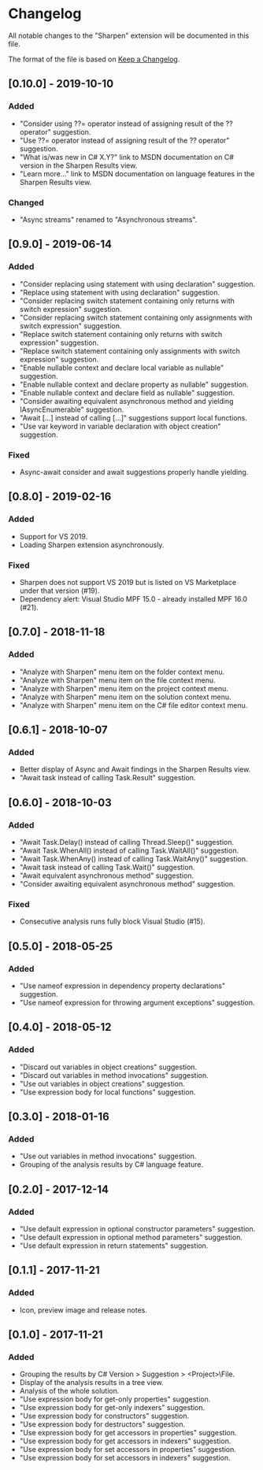 # Changelog
All notable changes to the "Sharpen" extension will be documented in this file.

The format of the file is based on [Keep a Changelog](http://keepachangelog.com/en/1.0.0/).

## [0.10.0] - 2019-10-10
### Added
- "Consider using ??= operator instead of assigning result of the ?? operator" suggestion.
- "Use ??= operator instead of assigning result of the ?? operator" suggestion.
- "What is/was new in C# X.Y?" link to MSDN documentation on C# version in the Sharpen Results view.
- "Learn more..." link to MSDN documentation on language features in the Sharpen Results view.

### Changed
- "Async streams" renamed to "Asynchronous streams".

## [0.9.0] - 2019-06-14
### Added
- "Consider replacing using statement with using declaration" suggestion.
- "Replace using statement with using declaration" suggestion.
- "Consider replacing switch statement containing only returns with switch expression" suggestion.
- "Consider replacing switch statement containing only assignments with switch expression" suggestion.
- "Replace switch statement containing only returns with switch expression" suggestion.
- "Replace switch statement containing only assignments with switch expression" suggestion.
- "Enable nullable context and declare local variable as nullable" suggestion.
- "Enable nullable context and declare property as nullable" suggestion.
- "Enable nullable context and declare field as nullable" suggestion.
- "Consider awaiting equivalent asynchronous method and yielding IAsyncEnumerable" suggestion.
- "Await [...] instead of calling [...]" suggestions support local functions.
- "Use var keyword in variable declaration with object creation" suggestion.

### Fixed
- Async-await consider and await suggestions properly handle yielding.

## [0.8.0] - 2019-02-16
### Added
- Support for VS 2019.
- Loading Sharpen extension asynchronously.

### Fixed
- Sharpen does not support VS 2019 but is listed on VS Marketplace under that version (#19).
- Dependency alert: Visual Studio MPF 15.0 - already installed MPF 16.0 (#21).

## [0.7.0] - 2018-11-18
### Added
- "Analyze with Sharpen" menu item on the folder context menu.
- "Analyze with Sharpen" menu item on the file context menu.
- "Analyze with Sharpen" menu item on the project context menu.
- "Analyze with Sharpen" menu item on the solution context menu.
- "Analyze with Sharpen" menu item on the C# file editor context menu.

## [0.6.1] - 2018-10-07
### Added
- Better display of Async and Await findings in the Sharpen Results view.
- "Await task instead of calling Task.Result" suggestion.

## [0.6.0] - 2018-10-03
### Added
- "Await Task.Delay() instead of calling Thread.Sleep()" suggestion.
- "Await Task.WhenAll() instead of calling Task.WaitAll()" suggestion.
- "Await Task.WhenAny() instead of calling Task.WaitAny()" suggestion.
- "Await task instead of calling Task.Wait()" suggestion.
- "Await equivalent asynchronous method" suggestion.
- "Consider awaiting equivalent asynchronous method" suggestion.

### Fixed
- Consecutive analysis runs fully block Visual Studio (#15).

## [0.5.0] - 2018-05-25
### Added
- "Use nameof expression in dependency property declarations" suggestion.
- "Use nameof expression for throwing argument exceptions" suggestion.

## [0.4.0] - 2018-05-12
### Added
- "Discard out variables in object creations" suggestion.
- "Discard out variables in method invocations" suggestion.
- "Use out variables in object creations" suggestion.
- "Use expression body for local functions" suggestion.

## [0.3.0] - 2018-01-16
### Added
- "Use out variables in method invocations" suggestion.
- Grouping of the analysis results by C# language feature.

## [0.2.0] - 2017-12-14
### Added
- "Use default expression in optional constructor parameters" suggestion.
- "Use default expression in optional method parameters" suggestion.
- "Use default expression in return statements" suggestion.

## [0.1.1] - 2017-11-21
### Added
- Icon, preview image and release notes.

## [0.1.0] - 2017-11-21
### Added
- Grouping the results by C# Version > Suggestion > &lt;Project&gt;\File.
- Display of the analysis results in a tree view.
- Analysis of the whole solution.
- "Use expression body for get-only properties" suggestion.
- "Use expression body for get-only indexers" suggestion.
- "Use expression body for constructors" suggestion.
- "Use expression body for destructors" suggestion.
- "Use expression body for get accessors in properties" suggestion.
- "Use expression body for get accessors in indexers" suggestion.
- "Use expression body for set accessors in properties" suggestion.
- "Use expression body for set accessors in indexers" suggestion.